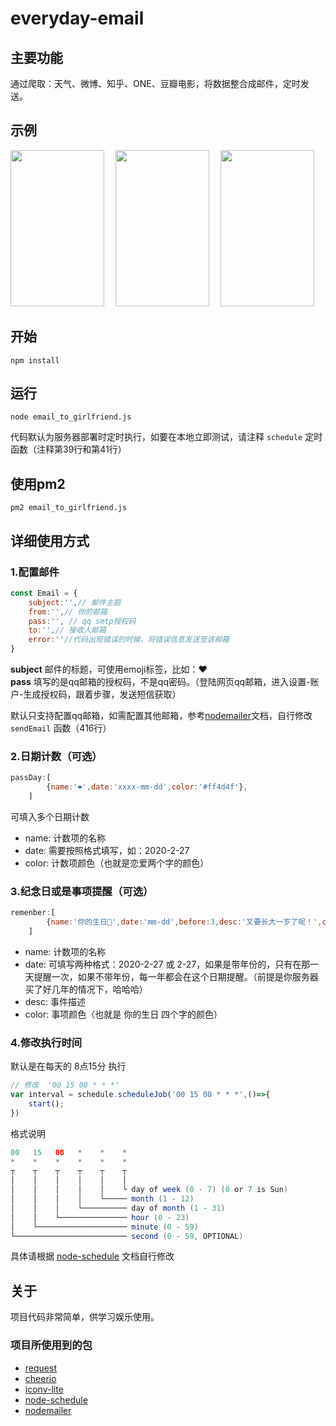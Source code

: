 # everyday-email
## 主要功能
通过爬取：天气、微博、知乎、ONE、豆瓣电影，将数据整合成邮件，定时发送。
## 示例

<div>
 <img src="https://github.com/xuguanqun/everyday-email/blob/master/iamges/1.png" width="150px" height="250px" />&emsp;
 <img src="https://github.com/xuguanqun/everyday-email/blob/master/iamges/2.png" width="150px" height="250px" />&emsp;
  <img src="https://github.com/xuguanqun/everyday-email/blob/master/iamges/3.png" width="150px" height="250px" />&emsp;
</div>
 
## 开始
```node
npm install
```
## 运行
```node
node email_to_girlfriend.js
```
代码默认为服务器部署时定时执行，如要在本地立即测试，请注释 `schedule` 定时函数（注释第39行和第41行）
## 使用pm2
```
pm2 email_to_girlfriend.js
```
## 详细使用方式
### 1.配置邮件
``` js
const Email = {
    subject:'',// 邮件主题
    from:'',// 你的邮箱
    pass:'', // qq smtp授权码
    to:'',// 接收人邮箱
    error:''//代码出现错误的时候，将错误信息发送至该邮箱
}
```
**subject** 邮件的标题，可使用emoji标签，比如：❤️  
**pass** 填写的是qq邮箱的授权码，不是qq密码。（登陆网页qq邮箱，进入设置-账户-生成授权码，跟着步骤，发送短信获取） 

默认只支持配置qq邮箱，如需配置其他邮箱，参考[nodemailer](https://github.com/nodemailer/nodemailer "nodemailer")文档，自行修改 `sendEmail` 函数（416行）
### 2.日期计数（可选）
```js
passDay:[
        {name:'❤️',date:'xxxx-mm-dd',color:'#ff4d4f'},
    ]
```
可填入多个日期计数  
+ name: 计数项的名称  
+ date: 需要按照格式填写，如：2020-2-27  
+ color: 计数项颜色（也就是恋爱两个字的颜色）  
### 3.纪念日或是事项提醒（可选）
```js
remenber:[
        {name:'你的生日🎂',date:'mm-dd',before:3,desc:'又要长大一岁了呢！',color:'#ffa940'},
    ]
```
+ name: 计数项的名称  
+ date: 可填写两种格式：2020-2-27 或 2-27，如果是带年份的，只有在那一天提醒一次，如果不带年份，每一年都会在这个日期提醒。（前提是你服务器买了好几年的情况下，哈哈哈） 
+ desc: 事件描述  
+ color: 事项颜色（也就是 你的生日 四个字的颜色） 
### 4.修改执行时间
默认是在每天的 8点15分 执行  
```js
// 修改  '00 15 08 * * *'
var interval = schedule.scheduleJob('00 15 08 * * *',()=>{
    start();
})
```
格式说明
```java
00   15   08   *    *    *
*    *    *    *    *    *
┬    ┬    ┬    ┬    ┬    ┬
│    │    │    │    │    │
│    │    │    │    │    └ day of week (0 - 7) (0 or 7 is Sun)
│    │    │    │    └───── month (1 - 12)
│    │    │    └────────── day of month (1 - 31)
│    │    └─────────────── hour (0 - 23)
│    └──────────────────── minute (0 - 59)
└───────────────────────── second (0 - 59, OPTIONAL)
```
具体请根据 [node-schedule](https://github.com/node-schedule/node-schedule "node-schedule") 文档自行修改
## 关于
项目代码非常简单，供学习娱乐使用。
### 项目所使用到的包
* [request](https://github.com/request/request "request")
* [cheerio](https://github.com/cheeriojs/cheerio "cheerio")
* [iconv-lite](https://github.com/ashtuchkin/iconv-lite "iconv-lite")
* [node-schedule](https://github.com/node-schedule/node-schedule "node-schedule")
* [nodemailer](https://github.com/nodemailer/nodemailer "nodemailer")
